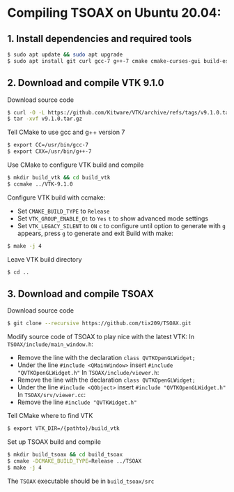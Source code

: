 # Compiling TSOAX on Ubuntu 20.04:
##  1. Install dependencies and required tools
   ``` bash
   $ sudo apt update && sudo apt upgrade
   $ sudo apt install git curl gcc-7 g++-7 cmake cmake-curses-gui build-essential libxt-dev mesa-utils qt5-default qtcreator qt5-doc qt5-doc-html qtbase5-doc-html qtbase5-examples qtdeclarative5-dev libboost-all-dev libegl1-mesa-dev libxcursor-dev libeigen3-dev
   ```
## 2. Download and compile VTK 9.1.0
   Download source code
   ``` bash
   $ curl -O -L https://github.com/Kitware/VTK/archive/refs/tags/v9.1.0.tar.gz
   $ tar -xvf v9.1.0.tar.gz
   ```
   Tell CMake to use gcc and g++ version 7
   ``` bash
   $ export CC=/usr/bin/gcc-7
   $ export CXX=/usr/bin/g++-7
   ```
   Use CMake to configure VTK build and compile
   ``` bash
   $ mkdir build_vtk && cd build_vtk
   $ ccmake ../VTK-9.1.0
   ```
   Configure VTK build with ccmake:
   - Set `CMAKE_BUILD_TYPE` to `Release`
   - Set `VTK_GROUP_ENABLE_Qt` to `Yes`
   `t` to show advanced mode settings
   - Set `VTK_LEGACY_SILENT` to `ON`
   `c` to configure until option to generate with `g` appears, press `g` to generate and exit
   Build with make:
   ``` bash
   $ make -j 4
   ```
   Leave VTK build directory
   ``` bash
   $ cd ..
   ```
## 3. Download and compile TSOAX
   Download source code
   ``` bash
   $ git clone --recursive https://github.com/tix209/TSOAX.git
   ```
   Modify source code of TSOAX to play nice with the latest VTK:
   In `TSOAX/include/main_window.h`:
   - Remove the line with the declaration `class QVTKOpenGLWidget;`
   - Under the line `#include <QMainWindow>` insert `#include "QVTKOpenGLWidget.h"`
   In `TSOAX/include/viewer.h`:
   - Remove the line with the declaration `class QVTKOpenGLWidget;`
   - Under the line `#include <QObject>` insert `#include "QVTKOpenGLWidget.h"`
   In `TSOAX/srv/viewer.cc`:
   - Remove the line `#include "QVTKWidget.h"`

   Tell CMake where to find VTK
   ``` bash
   $ export VTK_DIR=/{pathto}/build_vtk
   ```
   Set up TSOAX build and compile
   ``` bash
   $ mkdir build_tsoax && cd build_tsoax
   $ cmake -DCMAKE_BUILD_TYPE=Release ../TSOAX
   $ make -j 4
   ```

   The `TSOAX` executable should be in `build_tsoax/src`

